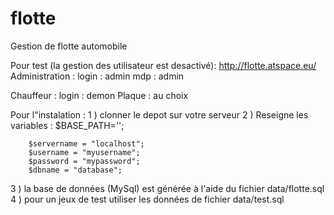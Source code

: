 # flotte
Gestion de flotte automobile

Pour test (la gestion des utilisateur est desactivé): http://flotte.atspace.eu/
Administration : 
   login : admin
   mdp :   admin
   
Chauffeur :
   login : demon
   Plaque : au choix

Pour l"instalation : 
  1 ) clonner le depot sur votre serveur
  2 ) Reseigne les variables :
        $BASE_PATH='';

        $servername = "localhost";
        $username = "myusername";
        $password = "mypassword";
        $dbname = "database";
  3 ) la base de données (MySql) est générée à l'aide du fichier data/flotte.sql
  4 ) pour un jeux de test utiliser les données de fichier data/test.sql 
